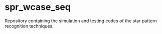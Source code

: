# spr_wcase_seq
Repository containing the simulation and testing codes of the star pattern recognition techniques.
